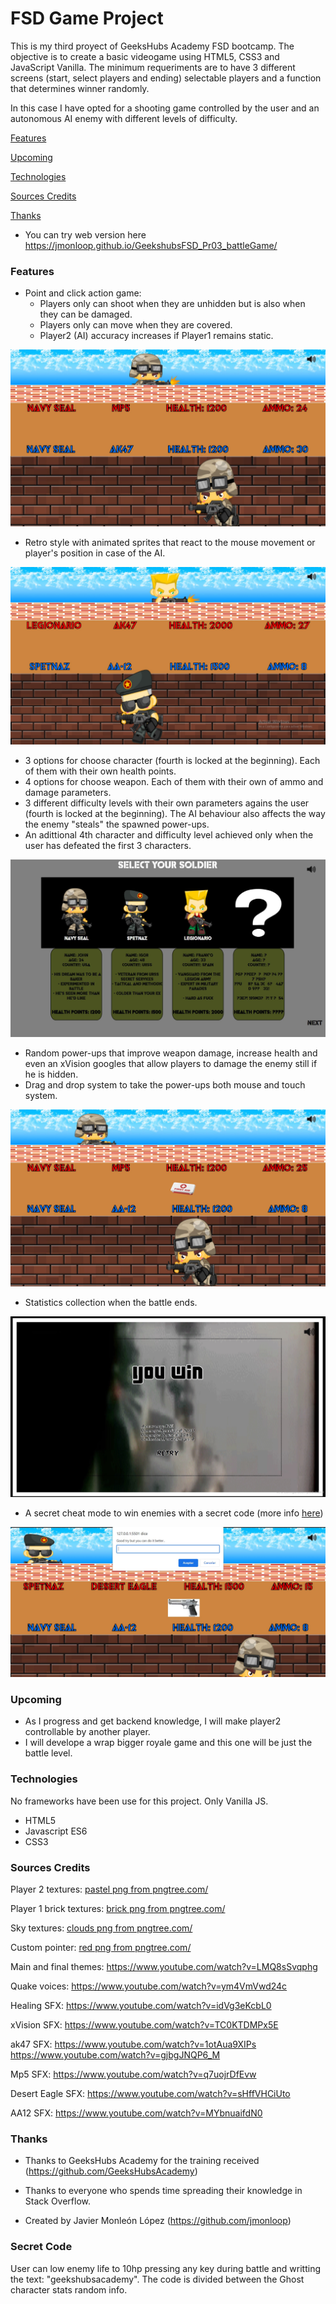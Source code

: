 # FSD Game Project
This is my third proyect of GeeksHubs Academy FSD bootcamp.
The objective is to create a basic videogame using HTML5, CSS3 and JavaScript Vanilla.
The minimum requeriments are to have 3 different screens (start, select players and ending) selectable players and a function that determines winner randomly.

In this case I have opted for a shooting game controlled by the user and an autonomous AI enemy with different levels of difficulty.


    
[Features](#features)

[Upcoming](#upcoming)

[Technologies](#technologies)

[Sources Credits](#sources-credits)

[Thanks](#thanks)

* You can try web version here
https://jmonloop.github.io/GeekshubsFSD_Pr03_battleGame/



### Features 
* Point and click action game:
    * Players only can shoot when they are unhidden but is also when they can be damaged.
    * Players only can move when they are covered.
    * Player2 (AI) accuracy increases if Player1 remains static.

![ScreenShot](https://raw.githubusercontent.com/jmonloop/GeekshubsFSD_Pr03_battleGame/master/assets/screenshots/battle.jpg)



* Retro style with animated sprites that react to the mouse movement or player's position in case of the AI.

![ScreenShot](https://raw.githubusercontent.com/jmonloop/GeekshubsFSD_Pr03_battleGame/master/assets/screenshots/running.jpg)



* 3 options for choose character (fourth is locked at the beginning).
    Each of them with their own health points.
* 4 options for choose weapon.
    Each of them with their own of ammo and damage parameters.
* 3 different difficulty levels with their own parameters agains the user (fourth is locked at the beginning). The AI behaviour also affects the way the enemy "steals" the spawned power-ups.
* An adittional 4th character and difficulty level achieved only when the user has defeated the first 3 characters.

![ScreenShot](https://raw.githubusercontent.com/jmonloop/GeekshubsFSD_Pr03_battleGame/master/assets/screenshots/selectplayers.jpg)



* Random power-ups that improve weapon damage, increase health and even an xVision googles that allow players to damage the enemy still if he is hidden.
* Drag and drop system to take the power-ups both mouse and touch system.

![ScreenShot](https://raw.githubusercontent.com/jmonloop/GeekshubsFSD_Pr03_battleGame/master/assets/screenshots/powerup.jpg)




* Statistics collection when the battle ends.

![ScreenShot](https://raw.githubusercontent.com/jmonloop/GeekshubsFSD_Pr03_battleGame/master/assets/screenshots/statistics.jpg)



* A secret cheat mode to win enemies with a secret code (more info [here](#secret-code))

![ScreenShot](https://raw.githubusercontent.com/jmonloop/GeekshubsFSD_Pr03_battleGame/master/assets/screenshots/cheat.jpg)



### Upcoming 
* As I progress and get backend knowledge, I will make player2 controllable by another player.
* I will develope a wrap bigger royale game and this one will be just the battle level.



### Technologies 
No frameworks have been use for this project. Only Vanilla JS.
* HTML5
* Javascript ES6
* CSS3



### Sources Credits
Player 2 textures:
<a href='https://pngtree.com/so/pastel'>pastel png from pngtree.com/</a>

Player 1 brick textures:
<a href='https://pngtree.com/so/brick'>brick png from pngtree.com/</a>

Sky textures:
<a href='https://pngtree.com/so/clouds'>clouds png from pngtree.com/</a>

Custom pointer:
<a href='https://pngtree.com/so/red'>red png from pngtree.com/</a>

Main and final themes:
<a href='https://www.youtube.com/watch?v=LMQ8sSvqphg'>https://www.youtube.com/watch?v=LMQ8sSvqphg</a>

Quake voices:
<a href='https://www.youtube.com/watch?v=ym4VmVwd24c'>https://www.youtube.com/watch?v=ym4VmVwd24c</a>

Healing SFX:
<a href='https://www.youtube.com/watch?v=idVg3eKcbL0'>https://www.youtube.com/watch?v=idVg3eKcbL0</a>

xVision SFX:
<a href='https://www.youtube.com/watch?v=TC0KTDMPx5E'>https://www.youtube.com/watch?v=TC0KTDMPx5E</a>

ak47 SFX:
<a href='https://www.youtube.com/watch?v=1otAua9XIPs'>https://www.youtube.com/watch?v=1otAua9XIPs</a>
<a href='https://www.youtube.com/watch?v=gjbgJNQP6_M'>https://www.youtube.com/watch?v=gjbgJNQP6_M</a>

Mp5 SFX:
<a href='https://www.youtube.com/watch?v=q7uojrDfEvw'>https://www.youtube.com/watch?v=q7uojrDfEvw</a>

Desert Eagle SFX:
<a href='https://www.youtube.com/watch?v=sHffVHCiUto'>https://www.youtube.com/watch?v=sHffVHCiUto</a>

AA12 SFX:
<a href='https://www.youtube.com/watch?v=MYbnuaifdN0'>https://www.youtube.com/watch?v=MYbnuaifdN0</a>



### Thanks
* Thanks to GeeksHubs Academy for the training received (https://github.com/GeeksHubsAcademy)

* Thanks to everyone who spends time spreading their knowledge in Stack Overflow.

* Created by Javier Monleón López (https://github.com/jmonloop)



### Secret Code
User can low enemy life to 10hp pressing any key during battle and writting the text:
"geekshubsacademy". The code is divided between the Ghost character stats random info.